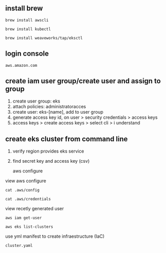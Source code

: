 ## install brew

    brew install awscli

    brew install kubectl

    brew install weaveworks/tap/eksctl

## login console
    aws.amazon.com

## create iam user group/create user and assign to group

1. create user group: eks
2. attach policies: administratoracces
3. create user: eks-[name], add to user group
4. generate access key id, on user > security credentials > access keys
5. access keys > create access keys > select cli > i understand

## create eks cluster from command line

1. verify region provides eks service
2. find secret key and access key (csv)

    aws configure

view aws configure

    cat .aws/config 

    cat .aws/credentials

view recetly generated user

    aws iam get-user

    aws eks list-clusters


use yml manifest to create infraestructure (IaC)
    
    cluster.yaml
